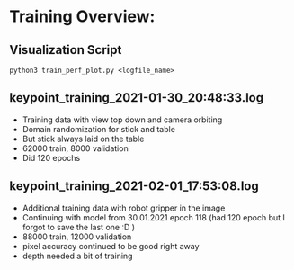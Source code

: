 # Training Overview:

## Visualization Script

```python3
python3 train_perf_plot.py <logfile_name>
```


## keypoint_training_2021-01-30_20:48:33.log

- Training data with view top down and camera orbiting
- Domain randomization for stick and table
- But stick always laid on the table
- 62000 train, 8000 validation
- Did 120 epochs

## keypoint_training_2021-02-01_17:53:08.log

- Additional training data with robot gripper in the image
- Continuing with model from 30.01.2021 epoch 118 (had 120 epoch but I forgot to save the last one :D )
- 88000 train, 12000 validation
- pixel accuracy continued to be good right away
- depth needed a bit of training

